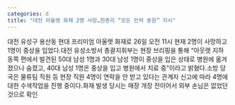 ```yaml
---
categories: d
title: "대전 아울렛 화재 2명 사망…한총리 “모든 인력 동원” 지시"
---
```

대전 유성구 용산동 현대 프리미엄 아울렛 화재로 26일 오전 11시 현재 2명이 사망하고 1명이 중상을 입었다.대전 유성소방서 총괄지휘부는 현장 브리핑을 통해 “아웃렛 지하 동쪽 편에서 발견된 50대 남성 1명과 30대 남성 1명이 중상을 입은 상태로 병원에 옮겨졌으나 숨졌고, 40대 남성 1명은 중상을 입고 병원에서 치료 중”이라고 밝혔다.소방 당국은 물류팀 직원 등 현장 직원 4명이 연락을 안 받고 있다는 관계자 신고에 따라 4명에 대한 수색작업을 진행 중이다.화재 발생 당시는 매장 개장 전이어서 외부 손님은 없었던 것으로 확인